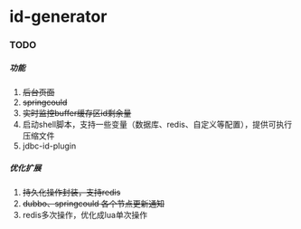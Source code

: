 # id-generator

### TODO
##### 功能
1. ~~后台页面~~
2. ~~springcould~~
3. ~~实时监控buffer缓存区id剩余量~~
4. 启动shell脚本，支持一些变量（数据库、redis、自定义等配置），提供可执行压缩文件
5. jdbc-id-plugin

##### 优化扩展
1. ~~持久化操作封装，支持redis~~
2. ~~dubbo、springcould 各个节点更新通知~~
3. redis多次操作，优化成lua单次操作